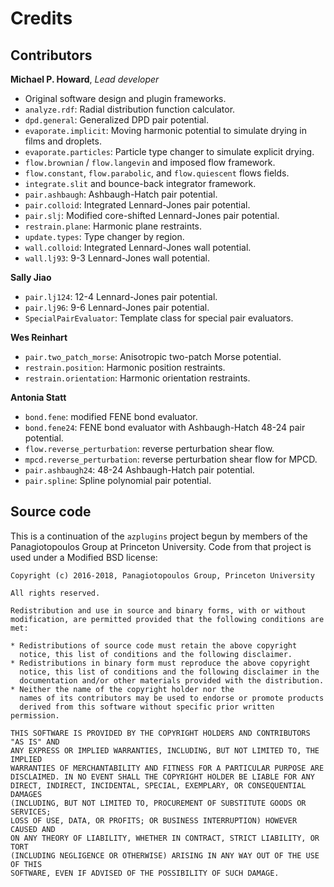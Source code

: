 # Credits

## Contributors

**Michael P. Howard**, _Lead developer_

- Original software design and plugin frameworks.
- `analyze.rdf`: Radial distribution function calculator.
- `dpd.general`: Generalized DPD pair potential.
- `evaporate.implicit`: Moving harmonic potential to simulate drying in films and droplets.
- `evaporate.particles`: Particle type changer to simulate explicit drying.
- `flow.brownian` / `flow.langevin` and imposed flow framework.
- `flow.constant`, `flow.parabolic`, and `flow.quiescent` flows fields.
- `integrate.slit` and bounce-back integrator framework.
- `pair.ashbaugh`: Ashbaugh-Hatch pair potential.
- `pair.colloid`: Integrated Lennard-Jones pair potential.
- `pair.slj`: Modified core-shifted Lennard-Jones pair potential.
- `restrain.plane`: Harmonic plane restraints.
- `update.types`: Type changer by region.
- `wall.colloid`: Integrated Lennard-Jones wall potential.
- `wall.lj93`: 9-3 Lennard-Jones wall potential.

**Sally Jiao**

- `pair.lj124`: 12-4 Lennard-Jones pair potential.
- `pair.lj96`: 9-6 Lennard-Jones pair potential.
- `SpecialPairEvaluator`: Template class for special pair evaluators.

**Wes Reinhart**

- `pair.two_patch_morse`: Anisotropic two-patch Morse potential.
- `restrain.position`: Harmonic position restraints.
- `restrain.orientation`: Harmonic orientation restraints.

**Antonia Statt**

- `bond.fene`: modified FENE bond evaluator.
- `bond.fene24`: FENE bond evaluator with Ashbaugh-Hatch 48-24 pair potential.
- `flow.reverse_perturbation`: reverse perturbation shear flow.
- `mpcd.reverse_perturbation`: reverse perturbation shear flow for MPCD.
- `pair.ashbaugh24`: 48-24 Ashbaugh-Hatch pair potential.
- `pair.spline`: Spline polynomial pair potential.

## Source code

This is a continuation of the `azplugins` project begun by members of the
Panagiotopoulos Group at Princeton University. Code from that project is
used under a Modified BSD license:
```
Copyright (c) 2016-2018, Panagiotopoulos Group, Princeton University

All rights reserved.

Redistribution and use in source and binary forms, with or without
modification, are permitted provided that the following conditions are met:

* Redistributions of source code must retain the above copyright
  notice, this list of conditions and the following disclaimer.
* Redistributions in binary form must reproduce the above copyright
  notice, this list of conditions and the following disclaimer in the
  documentation and/or other materials provided with the distribution.
* Neither the name of the copyright holder nor the
  names of its contributors may be used to endorse or promote products
  derived from this software without specific prior written permission.

THIS SOFTWARE IS PROVIDED BY THE COPYRIGHT HOLDERS AND CONTRIBUTORS "AS IS" AND
ANY EXPRESS OR IMPLIED WARRANTIES, INCLUDING, BUT NOT LIMITED TO, THE IMPLIED
WARRANTIES OF MERCHANTABILITY AND FITNESS FOR A PARTICULAR PURPOSE ARE
DISCLAIMED. IN NO EVENT SHALL THE COPYRIGHT HOLDER BE LIABLE FOR ANY
DIRECT, INDIRECT, INCIDENTAL, SPECIAL, EXEMPLARY, OR CONSEQUENTIAL DAMAGES
(INCLUDING, BUT NOT LIMITED TO, PROCUREMENT OF SUBSTITUTE GOODS OR SERVICES;
LOSS OF USE, DATA, OR PROFITS; OR BUSINESS INTERRUPTION) HOWEVER CAUSED AND
ON ANY THEORY OF LIABILITY, WHETHER IN CONTRACT, STRICT LIABILITY, OR TORT
(INCLUDING NEGLIGENCE OR OTHERWISE) ARISING IN ANY WAY OUT OF THE USE OF THIS
SOFTWARE, EVEN IF ADVISED OF THE POSSIBILITY OF SUCH DAMAGE.
```
